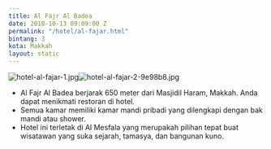 ```yaml
---
title: Al Fajr Al Badea
date: 2018-10-13 09:09:00 Z
permalink: "/hotel/al-fajar.html"
bintang: 3
kota: Makkah
layout: static
---
```


![hotel-al-fajar-1.jpg](/uploads/hotel-al-fajar-1.jpg)![hotel-al-fajar-2-9e98b8.jpg](/uploads/hotel-al-fajar-2-9e98b8.jpg)

* Al Fajr Al Badea berjarak 650 meter dari Masjidil Haram, Makkah. Anda dapat menikmati restoran di hotel.
* Semua kamar memiliki kamar mandi pribadi yang dilengkapi dengan bak mandi atau shower.
* Hotel ini terletak di Al Mesfala yang merupakah pilihan tepat buat wisatawan yang suka sejarah, tamasya, dan bangunan kuno.